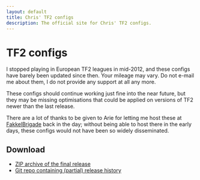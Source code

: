 ```yaml
---
layout: default
title: Chris' TF2 configs
description: The official site for Chris' TF2 configs.
---
```


# TF2 configs

I stopped playing in European TF2 leagues in mid-2012, and these configs have
barely been updated since then. Your mileage may vary. Do not e-mail me about
them, I do not provide any support at all any more.

These configs should continue working just fine into the near future, but they
may be missing optimisations that could be applied on versions of TF2 newer
than the last release.

There are a lot of thanks to be given to Arie for letting me host these at
[FakkelBrigade][] back in the day; without being able to host there in the
early days, these configs would not have been so widely disseminated.

## Download

- [ZIP archive of the final release][zip]
- [Git repo containing (partial) release history][github]

[github]: https://github.com/tf2configs/tf2configs
[zip]: https://github.com/tf2configs/tf2configs/archive/2.016.zip
[FakkelBrigade]: http://fakkelbrigade.eu
